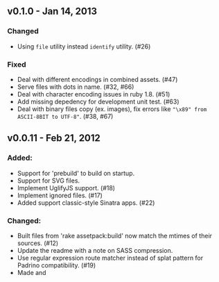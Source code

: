 v0.1.0 - Jan 14, 2013
----------------------

### Changed
  * Using `file` utility instead `identify` utility. (#26)

### Fixed
  * Deal with different encodings in combined assets. (#47)
  * Serve files with dots in name. (#32, #66)
  * Deal with character encoding issues in ruby 1.8. (#51)
  * Add missing depedency for development unit test. (#63)
  * Deal with binary files copy (ex. images), fix errors like `"\x89" from ASCII-8BIT to UTF-8"`. (#38, #67)

v0.0.11 - Feb 21, 2012
----------------------

### Added:
  * Support for 'prebuild' to build on startup.
  * Support for SVG files.
  * Implement UglifyJS support. (#18)
  * Implement ignored files. (#17)
  * Added support classic-style Sinatra apps. (#22)

### Changed:
  * Built files from 'rake assetpack:build' now match the mtimes of their sources. (#12)
  * Update the readme with a note on SASS compression.
  * Use regular expression route matcher instead of splat pattern for Padrino compatibility. (#19)
  * Made <link> and <script> tags (generated by helpers) be more HTML5-like.

### Fixed:
  * Sinatra >= 1.3.0 compatibility. Use 'public_folder' in Sinatra >=1.3.0. (#25)

v0.0.10 - Sep 18, 2011
----------------------

### Added:
  * Support for 'prebuild' to build on startup.
  * Add UglifyJS support via `js_compression :uglify`. (#18)
  * Ignore '.*' and '_*' files. (#17)
  * Allow specifying of files to be ignored. (#17)

### Changed:
  * Built files from 'rake assetpack:build' now match the mtimes of their
    sources. (#12)
  * Refactor Compressor into separate engine classes.

v0.0.9 - Sep 18, 2011
---------------------

### Fixed:
  * Fixed a bad route terminating issue. (#9)
  * Fix the Rake task when the main App class is in a module. (#11)

### Changed:
  * Use Sinatra's `template_cache`. This makes AssetPack honor Sinatra's
    `reload_templates` setting. (#15)

### Added:
  * Added .htc (IE behavior files) to the list of file formats to be served.
  * Added examples.

v0.0.8 - Sep 06, 2011
---------------------

### Fixed:
  * Fixed the CSS preprocessing bug that gives invalid 'url()' properties to
    non-existing images. (#1)

### Added:
  * Allow adding CSS/JS files that don't exist. (#8)
  * Support any Tilt-compatible CSS or JS engine. (#5)

### Changed:
  * Default to '/assets/x.js' then using assets.css without a path. Inspiration
    from Jammit.
  * Ask browsers to cache assets for 1 month.

### Misc:
  * Add a note on the ImageMagick requirement.
  * Stop the 'img' helper from invoking ImageMagick more times than it needs to.
  * Make "rake test!" abort when it encounters an error.
  * Stylus tests to stub stylus compilation.
  * Added .rvmrc and .sass-cache to gitignore.
  * Allow overridable multiple RVM environments in tests.

v0.0.6 - Aug 30, 2011
---------------------

### Fixed:
  * Redundant entries are now suppressed. (eg, when specifying 
      `['vendor/jquery.js', 'vendor/*.js']`)

### Added:
  * Allow a parameter to the block in the `assets` configuration block.
  * Update README with lots of info.
  * Allow multiple packages in the js and css helpers. (eg, `css :base, :login`)
  * Allow setting options for `js_compression` by passing a hash after it.
  * Make the path parameter in `js` and `css` in the `assets` block optional.

v0.0.5 - Aug 30, 2011
---------------------

### Fixed:
  * Fix build failing when it finds directories.

### Added:
  * Added an example app in `example/`.

v0.0.4 - Aug 30, 2011
---------------------

### Fixed:
  * Ruby 1.8 compatibility. Yay!
  * Fixed images always being square.
  * Assets are now ordered properly.

### Changed:
  * the config format for `js_compression` and family. In your `assets` block, 
  you now have to use `js_compression :closure` instead of `js_compression = 
  :closure`.
  * Use simple CSS compression by default.

v0.0.3 - Aug 30, 2011
---------------------

### Added:
  * Images in CSS defined in `url(...)` params are now cache-busted.
  * Add support for embedded images in CSS.
  * `rake assetpack:build` now also outputs images.

v0.0.2 - Aug 29, 2011
---------------------

### Added:
  * Added the `img` helper.
  * Added support for filetypes used in @font-face.

### Fixed:
  * The gem now installs the correct dependencies.

v0.0.1 - Aug 29, 2011
---------------------

Initial release.
